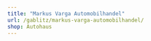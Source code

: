 ```yaml
---
title: "Markus Varga Automobilhandel"
url: /gablitz/markus-varga-automobilhandel/
shop: Autohaus
---
```

